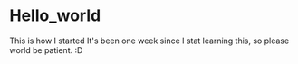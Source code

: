 # Hello_world
This is how I started
It's been one week since I stat learning this, so please world be patient. :D
